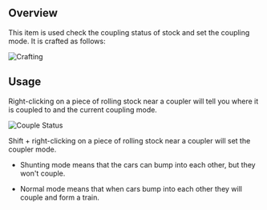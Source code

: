 ## Overview

This item is used check the coupling status of stock and set the coupling mode.  It is crafted as follows:

![Crafting](immersiverailroading:wiki/images/hook1.png)

## Usage

Right-clicking on a piece of rolling stock near a coupler will tell you where it is coupled to and the current coupling mode.

![Couple Status](immersiverailroading:wiki/images/hook2.png)

Shift \+ right-clicking on a piece of rolling stock near a coupler will set the coupler mode.

* Shunting mode means that the cars can bump into each other, but they won't couple.

* Normal mode means that when cars bump into each other they will couple and form a train.